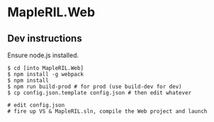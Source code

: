 ﻿# MapleRIL.Web

## Dev instructions

Ensure node.js installed.

```
$ cd [into MapleRIL.Web]
$ npm install -g webpack
$ npm install
$ npm run build-prod # for prod (use build-dev for dev)
$ cp config.json.template config.json # then edit whatever

# edit config.json
# fire up VS & MapleRIL.sln, compile the Web project and launch
```